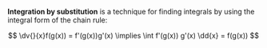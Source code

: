 **Integration by substitution** is a technique for finding integrals by using the integral form of the chain rule:

$$
\dv{}{x}f(g(x)) = f'(g(x))g'(x) \implies \int f'(g(x)) g'(x) \dd{x} = f(g(x))
$$